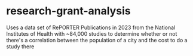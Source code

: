 # research-grant-analysis
Uses a data set of RePORTER Publications in 2023 from the National Institutes of Health with ~84,000 studies to determine whether or not there's a correlation between the population of a city and the cost to do a study there
